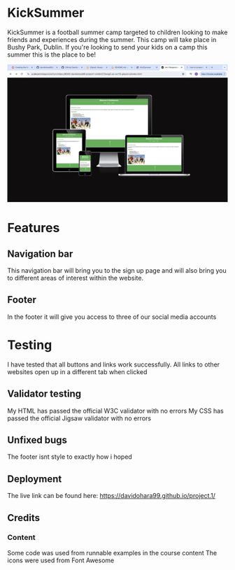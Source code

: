 # KickSummer

KickSummer is a football summer camp targeted to children looking to make friends and experiences during the summer. This camp will take place in Bushy Park, Dublin. If you're looking to send your kids on a camp this summer this is the place to be!


![Website](<Screenshot 2024-07-30 at 10.50.17.png>)

# Features
## Navigation bar
This navigation bar will bring you to the sign up page and will also bring you to different areas of interest within the website.
## Footer
In the footer it will give you access to three of our social media accounts
# Testing
I have tested that all buttons and links work successfully. All links to other websites open up in a different tab when clicked
## Validator testing
My HTML has passed the official W3C validator with no errors
My CSS has passed the official Jigsaw validator with no errors
## Unfixed bugs
The footer isnt style to exactly how i hoped
## Deployment
The live link can be found here: https://davidohara99.github.io/project.1/ 
## Credits
### Content
Some code was used from runnable examples in the course content
The icons were used from Font Awesome